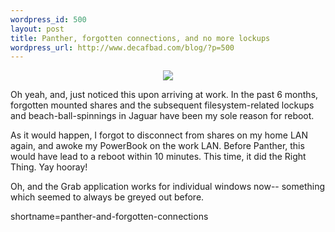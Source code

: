 ```yaml
--- 
wordpress_id: 500
layout: post
title: Panther, forgotten connections, and no more lockups
wordpress_url: http://www.decafbad.com/blog/?p=500
---
```

<div align="center"><img src="http://www.decafbad.com/blog-images/server-disconnect.gif" /></div>
<p>
Oh yeah, and, just noticed this upon arriving at work.  In the past 6 months, forgotten mounted shares and the subsequent filesystem-related lockups and beach-ball-spinnings in Jaguar have been my sole reason for reboot.
</p>
<p>
As it would happen, I forgot to disconnect from shares on my home LAN again, and awoke my PowerBook on the work LAN.  Before Panther, this would have lead to a reboot within 10 minutes.  This time, it did the Right Thing.  Yay hooray!
</p>
<p>
Oh, and the Grab application works for individual windows now-- something which seemed to always be greyed out before.
</p>
<!--more-->
shortname=panther-and-forgotten-connections
